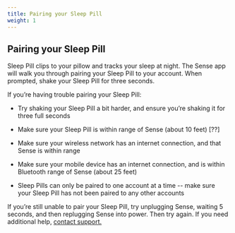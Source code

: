 ```yaml
---
title: Pairing your Sleep Pill
weight: 1
---
```


## Pairing your Sleep Pill


Sleep Pill clips to your pillow and tracks your sleep at night. The Sense app will walk you through pairing your Sleep Pill to your account. When prompted, shake your Sleep Pill for three seconds. 


If you’re having trouble pairing your Sleep Pill:

- Try shaking your Sleep Pill a bit harder, and ensure you’re shaking it for three full seconds

- Make sure your Sleep Pill is within range of Sense (about 10 feet) [??]

- Make sure your wireless network has an internet connection, and that Sense is within range

- Make sure your mobile device has an internet connection, and is within Bluetooth range of Sense (about 25 feet)

- Sleep Pills can only be paired to one account at a time -- make sure your Sleep Pill has not been paired to any other accounts


If you’re still unable to pair your Sleep Pill, try unplugging Sense, waiting 5 seconds, and then replugging Sense into power. Then try again. If you need additional help, [contact support.](https://support.hello.is/hc/en-us/requests/new)